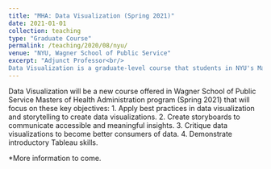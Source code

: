 ```yaml
---
title: "MHA: Data Visualization (Spring 2021)"
date: 2021-01-01
collection: teaching
type: "Graduate Course"
permalink: /teaching/2020/08/nyu/ 
venue: "NYU, Wagner School of Public Service"
excerpt: "Adjunct Professor<br/>
Data Visualization is a graduate-level course that students in NYU's Master of Health Administration will take in order to gain practical skills in data visualization."
---
```


Data Visualization will be a new course offered in Wagner School of Public Service Masters of Health Administration program (Spring 2021) that will focus on these key objectives: 1. Apply best practices in data visualization and storytelling to create data visualizations. 2. Create storyboards to communicate accessible and meaningful insights. 3. Critique data visualizations to become better consumers of data. 4. Demonstrate introductory Tableau skills.

*More information to come. 
